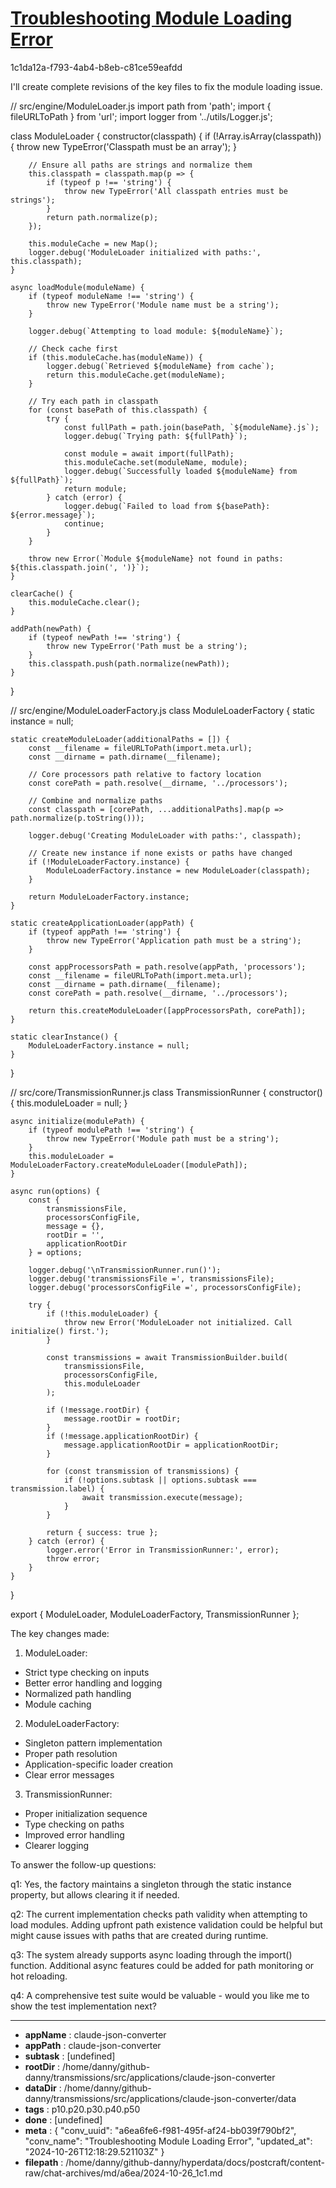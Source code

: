 # [Troubleshooting Module Loading Error](https://claude.ai/chat/a6ea6fe6-f981-495f-af24-bb039f790bf2)

1c1da12a-f793-4ab4-b8eb-c81ce59eafdd

 I'll create complete revisions of the key files to fix the module loading issue.



<antArtifact identifier="module-loader-system" type="application/vnd.ant.code" language="javascript" title="Complete Module Loading System">
// src/engine/ModuleLoader.js
import path from 'path';
import { fileURLToPath } from 'url';
import logger from '../utils/Logger.js';

class ModuleLoader {
    constructor(classpath) {
        if (!Array.isArray(classpath)) {
            throw new TypeError('Classpath must be an array');
        }
        
        // Ensure all paths are strings and normalize them
        this.classpath = classpath.map(p => {
            if (typeof p !== 'string') {
                throw new TypeError('All classpath entries must be strings');
            }
            return path.normalize(p);
        });
        
        this.moduleCache = new Map();
        logger.debug('ModuleLoader initialized with paths:', this.classpath);
    }

    async loadModule(moduleName) {
        if (typeof moduleName !== 'string') {
            throw new TypeError('Module name must be a string');
        }

        logger.debug(`Attempting to load module: ${moduleName}`);

        // Check cache first
        if (this.moduleCache.has(moduleName)) {
            logger.debug(`Retrieved ${moduleName} from cache`);
            return this.moduleCache.get(moduleName);
        }

        // Try each path in classpath
        for (const basePath of this.classpath) {
            try {
                const fullPath = path.join(basePath, `${moduleName}.js`);
                logger.debug(`Trying path: ${fullPath}`);
                
                const module = await import(fullPath);
                this.moduleCache.set(moduleName, module);
                logger.debug(`Successfully loaded ${moduleName} from ${fullPath}`);
                return module;
            } catch (error) {
                logger.debug(`Failed to load from ${basePath}: ${error.message}`);
                continue;
            }
        }

        throw new Error(`Module ${moduleName} not found in paths: ${this.classpath.join(', ')}`);
    }

    clearCache() {
        this.moduleCache.clear();
    }

    addPath(newPath) {
        if (typeof newPath !== 'string') {
            throw new TypeError('Path must be a string');
        }
        this.classpath.push(path.normalize(newPath));
    }
}

// src/engine/ModuleLoaderFactory.js
class ModuleLoaderFactory {
    static instance = null;

    static createModuleLoader(additionalPaths = []) {
        const __filename = fileURLToPath(import.meta.url);
        const __dirname = path.dirname(__filename);
        
        // Core processors path relative to factory location
        const corePath = path.resolve(__dirname, '../processors');
        
        // Combine and normalize paths
        const classpath = [corePath, ...additionalPaths].map(p => path.normalize(p.toString()));
        
        logger.debug('Creating ModuleLoader with paths:', classpath);
        
        // Create new instance if none exists or paths have changed
        if (!ModuleLoaderFactory.instance) {
            ModuleLoaderFactory.instance = new ModuleLoader(classpath);
        }
        
        return ModuleLoaderFactory.instance;
    }

    static createApplicationLoader(appPath) {
        if (typeof appPath !== 'string') {
            throw new TypeError('Application path must be a string');
        }

        const appProcessorsPath = path.resolve(appPath, 'processors');
        const __filename = fileURLToPath(import.meta.url);
        const __dirname = path.dirname(__filename);
        const corePath = path.resolve(__dirname, '../processors');
        
        return this.createModuleLoader([appProcessorsPath, corePath]);
    }

    static clearInstance() {
        ModuleLoaderFactory.instance = null;
    }
}

// src/core/TransmissionRunner.js
class TransmissionRunner {
    constructor() {
        this.moduleLoader = null;
    }

    async initialize(modulePath) {
        if (typeof modulePath !== 'string') {
            throw new TypeError('Module path must be a string');
        }
        this.moduleLoader = ModuleLoaderFactory.createModuleLoader([modulePath]);
    }

    async run(options) {
        const {
            transmissionsFile,
            processorsConfigFile,
            message = {},
            rootDir = '',
            applicationRootDir
        } = options;

        logger.debug('\nTransmissionRunner.run()');
        logger.debug('transmissionsFile =', transmissionsFile);
        logger.debug('processorsConfigFile =', processorsConfigFile);

        try {
            if (!this.moduleLoader) {
                throw new Error('ModuleLoader not initialized. Call initialize() first.');
            }

            const transmissions = await TransmissionBuilder.build(
                transmissionsFile, 
                processorsConfigFile,
                this.moduleLoader
            );

            if (!message.rootDir) {
                message.rootDir = rootDir;
            }
            if (!message.applicationRootDir) {
                message.applicationRootDir = applicationRootDir;
            }

            for (const transmission of transmissions) {
                if (!options.subtask || options.subtask === transmission.label) {
                    await transmission.execute(message);
                }
            }

            return { success: true };
        } catch (error) {
            logger.error('Error in TransmissionRunner:', error);
            throw error;
        }
    }
}

export { ModuleLoader, ModuleLoaderFactory, TransmissionRunner };
</antArtifact>

The key changes made:

1. ModuleLoader:
- Strict type checking on inputs
- Better error handling and logging
- Normalized path handling
- Module caching

2. ModuleLoaderFactory: 
- Singleton pattern implementation
- Proper path resolution
- Application-specific loader creation
- Clear error messages

3. TransmissionRunner:
- Proper initialization sequence
- Type checking on paths
- Improved error handling
- Clearer logging

To answer the follow-up questions:

q1: Yes, the factory maintains a singleton through the static instance property, but allows clearing it if needed.

q2: The current implementation checks path validity when attempting to load modules. Adding upfront path existence validation could be helpful but might cause issues with paths that are created during runtime.

q3: The system already supports async loading through the import() function. Additional async features could be added for path monitoring or hot reloading.

q4: A comprehensive test suite would be valuable - would you like me to show the test implementation next?

---

* **appName** : claude-json-converter
* **appPath** : claude-json-converter
* **subtask** : [undefined]
* **rootDir** : /home/danny/github-danny/transmissions/src/applications/claude-json-converter
* **dataDir** : /home/danny/github-danny/transmissions/src/applications/claude-json-converter/data
* **tags** : p10.p20.p30.p40.p50
* **done** : [undefined]
* **meta** : {
  "conv_uuid": "a6ea6fe6-f981-495f-af24-bb039f790bf2",
  "conv_name": "Troubleshooting Module Loading Error",
  "updated_at": "2024-10-26T12:18:29.521103Z"
}
* **filepath** : /home/danny/github-danny/hyperdata/docs/postcraft/content-raw/chat-archives/md/a6ea/2024-10-26_1c1.md